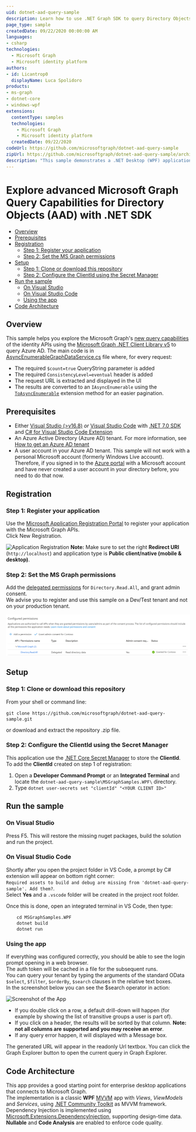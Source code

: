 ```yaml
---
uid: dotnet-aad-query-sample
description: Learn how to use .NET Graph SDK to query Directory Objects
page_type: sample
createdDate: 09/22/2020 00:00:00 AM
languages:
- csharp
technologies:
  - Microsoft Graph
  - Microsoft identity platform
authors:
- id: Licantrop0
  displayName: Luca Spolidoro
products:
- ms-graph
- dotnet-core
- windows-wpf
extensions:
  contentType: samples
  technologies: 
    - Microsoft Graph
    - Microsoft identity platform
  createdDate: 09/22/2020
codeUrl: https://github.com/microsoftgraph/dotnet-aad-query-sample
zipUrl: https://github.com/microsoftgraph/dotnet-aad-query-sample/archive/master.zip
description: "This sample demonstrates a .NET Desktop (WPF) application showcasing advanced Microsoft Graph Query Capabilities for Directory Objects with .NET"
---
```

# Explore advanced Microsoft Graph Query Capabilities for Directory Objects (AAD) with .NET SDK

- [Overview](#overview)
- [Prerequisites](#prerequisites)
- [Registration](#registration)
  - [Step 1: Register your application](#step-1-register-your-application)
  - [Step 2: Set the MS Graph permissions](#step-2-set-the-ms-graph-permissions)
- [Setup](#setup)
  - [Step 1:  Clone or download this repository](#step-1--clone-or-download-this-repository)
  - [Step 2: Configure the ClientId using the Secret Manager](#step-2-configure-the-clientid-using-the-secret-manager)
- [Run the sample](#run-the-sample)
  - [On Visual Studio](#on-visual-studio)
  - [On Visual Studio Code](#on-visual-studio-code)
  - [Using the app](#using-the-app)
- [Code Architecture](#code-architecture)

## Overview

This sample helps you explore the Microsoft Graph's [new query capabilities](https://aka.ms/graph-docs/advanced-queries) of the identity APIs using the [Microsoft Graph .NET Client Library v5](https://github.com/microsoftgraph/msgraph-sdk-dotnet) to query Azure AD.
The main code is in [AsyncEnumerableGraphDataService.cs](MsGraphSamples.Services/AsyncEnumerableGraphDataService.cs) file where, for every request:
- The required `$count=true` QueryString parameter is added
- The required `ConsistencyLevel=eventual` header is added 
- The request URL is extracted and displayed in the UI
- The results are converted to an `IAsyncEnumerable` using the [`ToAsyncEnumerable`](MsGraphSamples.Services/AsyncEnumerableGraphDataService.cs#LL34C51-L34C68) extension method for an easier pagination.

## Prerequisites

- Either [Visual Studio (>v16.8)](https://aka.ms/vsdownload) *or* [Visual Studio Code](https://code.visualstudio.com/) with [.NET 7.0 SDK](https://dotnet.microsoft.com/download/dotnet/7.0) and [C# for Visual Studio Code Extension](https://marketplace.visualstudio.com/items?itemName=ms-dotnettools.csharp)
- An Azure Active Directory (Azure AD) tenant. For more information, see [How to get an Azure AD tenant](https://azure.microsoft.com/documentation/articles/active-directory-howto-tenant/)
- A user account in your Azure AD tenant. This sample will not work with a personal Microsoft account (formerly Windows Live account). Therefore, if you signed in to the [Azure portal](https://portal.azure.com) with a Microsoft account and have never created a user account in your directory before, you need to do that now.

## Registration

### Step 1: Register your application

Use the [Microsoft Application Registration Portal](https://aka.ms/appregistrations) to register your application with the Microsoft Graph APIs.  
Click New Registration.

![Application Registration](docs/register_app.png)
**Note:** Make sure to set the right **Redirect URI** (`http://localhost`) and application type is **Public client/native (mobile & desktop)**.

### Step 2: Set the MS Graph permissions

Add the [delegated permissions](https://docs.microsoft.com/graph/permissions-reference#delegated-permissions-20) for `Directory.Read.All`, and grant admin consent.  
We advise you to register and use this sample on a Dev/Test tenant and not on your production tenant.

![Api Permissions](docs/api_permissions.png)

## Setup

### Step 1:  Clone or download this repository

From your shell or command line:

```Shell
git clone https://github.com/microsoftgraph/dotnet-aad-query-sample.git
```

or download and extract the repository .zip file.

### Step 2: Configure the ClientId using the Secret Manager

This application use the [.NET Core Secret Manager](https://docs.microsoft.com/aspnet/core/security/app-secrets) to store the **ClientId**.  
To add the **ClientId** created on step 1 of registration:

1. Open a **Developer Command Prompt** or an **Integrated Terminal** and locate the `dotnet-aad-query-sample\MSGraphSamples.WPF\` directory.
1. Type `dotnet user-secrets set "clientId" "<YOUR CLIENT ID>"`

## Run the sample

### On Visual Studio

Press F5. This will restore the missing nuget packages, build the solution and run the project.

### On Visual Studio Code

Shortly after you open the project folder in VS Code, a prompt by C# extension will appear on bottom right corner:  
`Required assets to build and debug are missing from 'dotnet-aad-query-sample'. Add them?`.  
Select **Yes** and a `.vscode` folder will be created in the project root folder.

Once this is done, open an integrated terminal in VS Code, then type:

```console
    cd MSGraphSamples.WPF
    dotnet build
    dotnet run
```

### Using the app

If everything was configured correctly, you should be able to see the login prompt opening in a web browser.  
The auth token will be cached in a file for the subsequent runs.  
You can query your tenant by typing the arguments of the standard OData `$select`, `$filter`, `$orderBy`, `$search` clauses in the relative text boxes.  
In the screenshot below you can see the $search operator in action:

![Screenshot of the App](docs/app1.png)

- If you double click on a row, a default drill-down will happen (for example by showing the list of transitive groups a user is part of).
- If you click on a header, the results will be sorted by that column. **Note: not all columns are supported and you may receive an error**.
- If any query error happen, it will displayed with a Message box.

The generated URL will appear in the readonly Url textbox. You can click the Graph Explorer button to open the current query in Graph Explorer.

## Code Architecture

This app provides a good starting point for enterprise desktop applications that connects to Microsoft Graph.  
The implementation is a classic **WPF** [MVVM](https://docs.microsoft.com/en-us/windows/uwp/data-binding/data-binding-and-mvvm) app with *Views*, *ViewModels* and *Services*, using [.NET Community Toolkit](https://github.com/CommunityToolkit/dotnet) as MVVM framework.  
Dependency Injection is implemented using [Microsoft.Extensions.DependencyInjection](https://docs.microsoft.com/aspnet/core/fundamentals/dependency-injection), supporting design-time data.  
**Nullable** and **Code Analysis** are enabled to enforce code quality.
